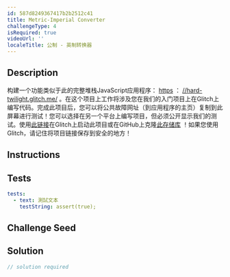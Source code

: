 ```yaml
---
id: 587d8249367417b2b2512c41
title: Metric-Imperial Converter
challengeType: 4
isRequired: true
videoUrl: ''
localeTitle: 公制 - 英制转换器
---
```


## Description
<section id="description">构建一个功能类似于此的完整堆栈JavaScript应用程序： <a href="https://hard-twilight.glitch.me/" target="_blank">https</a> ： <a href="https://hard-twilight.glitch.me/" target="_blank">//hard-twilight.glitch.me/</a> 。在这个项目上工作将涉及您在我们的入门项目上在Glitch上编写代码。完成此项目后，您可以将公共故障网址（到应用程序的主页）复制到此屏幕进行测试！您可以选择在另一个平台上编写项目，但必须公开显示我们的测试。使用<a href="https://glitch.com/#!/import/github/freeCodeCamp/boilerplate-project-metricimpconverter/">此链接</a>在Glitch上启动此项目或在GitHub上克隆<a href="https://github.com/freeCodeCamp/boilerplate-project-metricimpconverter/">此存储库</a> ！如果您使用Glitch，请记住将项目链接保存到安全的地方！ </section>

## Instructions
<section id="instructions">
</section>

## Tests
<section id='tests'>

```yml
tests:
  - text: 測試文本
    testString: assert(true);

```

</section>

## Challenge Seed
<section id='challengeSeed'>

</section>

## Solution
<section id='solution'>

```js
// solution required
```
</section>
